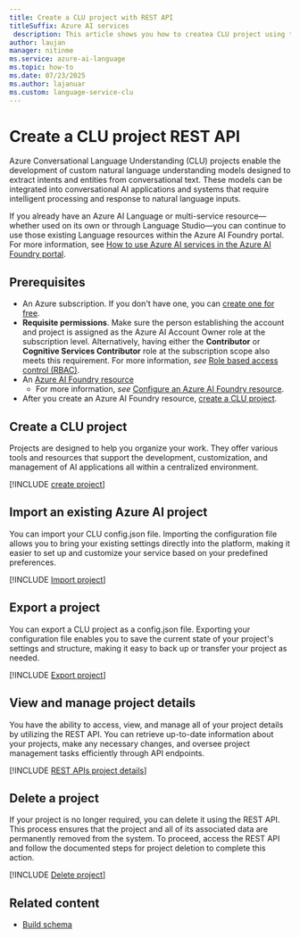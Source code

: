 ```yaml
---
title: Create a CLU project with REST API
titleSuffix: Azure AI services
 description: This article shows you how to createa CLU project using the REST API
author: laujan
manager: nitinme
ms.service: azure-ai-language
ms.topic: how-to
ms.date: 07/23/2025
ms.author: lajanuar
ms.custom: language-service-clu
---
```


# Create a CLU project REST API

Azure Conversational Language Understanding (CLU) projects enable the development of custom natural language understanding models designed to extract intents and entities from conversational text. These models can be integrated into conversational AI applications and systems that require intelligent processing and response to natural language inputs.

If you already have an Azure AI Language or multi-service resource—whether used on its own or through Language Studio—you can continue to use those existing Language resources within the Azure AI Foundry portal. For more information, see [How to use Azure AI services in the Azure AI Foundry portal](../../../../ai-services/connect-services-ai-foundry-portal.md).

## Prerequisites

* An Azure subscription. If you don't have one, you can [create one for free](https://azure.microsoft.com/free/cognitive-services).
* **Requisite permissions**. Make sure the person establishing the account and project is assigned as the Azure AI Account Owner role at the subscription level. Alternatively, having either the **Contributor** or **Cognitive Services Contributor** role at the subscription scope also meets this requirement. For more information, *see* [Role based access control (RBAC)](../../../openai/how-to/role-based-access-control.md#cognitive-services-contributor).
* An [Azure AI Foundry resource](../../../multi-service-resource.md)
  * For more information, *see* [Configure an Azure AI Foundry resource](configure-azure-resources.md#option-1-configure-an-azure-ai-foundry-resource).
* After you create an Azure AI Foundry resource, [create a CLU project](#create-a-clu-project).

## Create a CLU project

Projects are designed to help you organize your work. They offer various tools and resources that support the development, customization, and management of AI applications all within a centralized environment.

[!INCLUDE [create project](../includes/rest-api/create-project.md)]


## Import an existing Azure AI project

You can import your CLU config.json file. Importing the configuration file allows you to bring your existing settings directly into the platform, making it easier to set up and customize your service based on your predefined preferences.

[!INCLUDE [Import project](../includes/rest-api/import-project.md)]


## Export a project

You can export a CLU project as a config.json file. Exporting your configuration file enables you to save the current state of your project's settings and structure, making it easy to back up or transfer your project as needed.

[!INCLUDE [Export project](../includes/rest-api/export-project.md)]

## View and manage project details

You have the ability to access, view, and manage all of your project details by utilizing the REST API. You can retrieve up-to-date information about your projects, make any necessary changes, and oversee project management tasks efficiently through API endpoints.

[!INCLUDE [REST APIs project details](../includes/rest-api/project-details.md)]

## Delete a project

If your project is no longer required, you can delete it using the REST API. This process ensures that the project and all of its associated data are permanently removed from the system. To proceed, access the REST API and follow the documented steps for project deletion to complete this action.

[!INCLUDE [Delete project](../includes/rest-api/delete-project.md)]



## Related content

- [Build schema](./build-schema.md)

